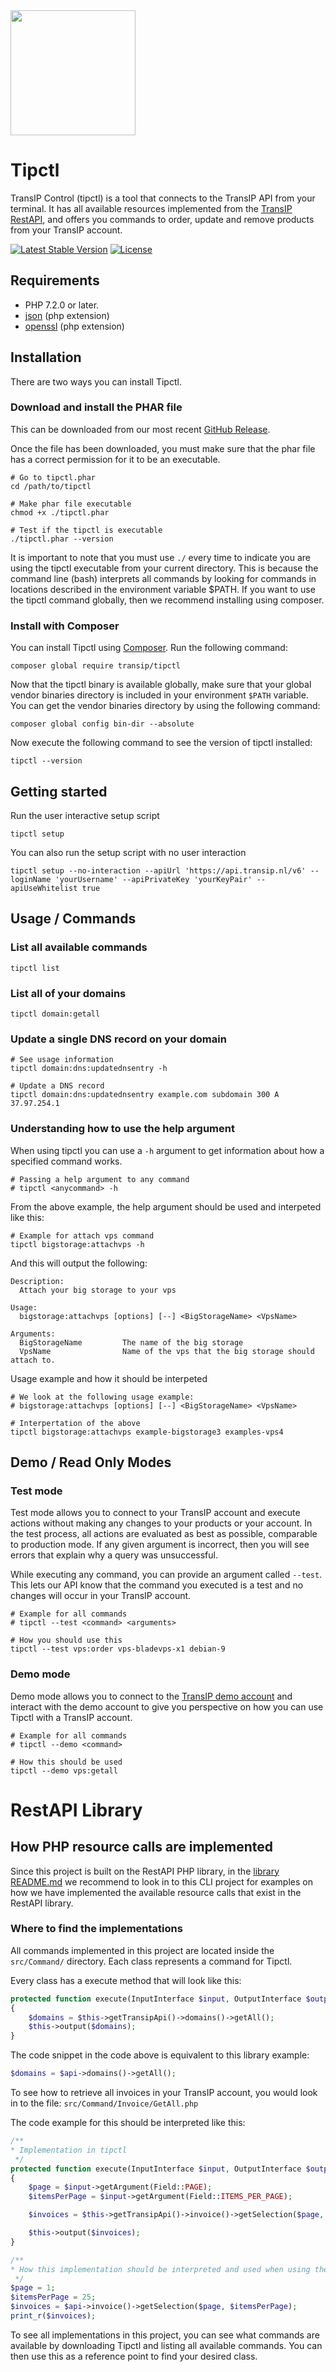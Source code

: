 <a href="https://transip.eu" target="_blank">
    <img width="200px" src="https://www.transip.nl/img/cp/transip-logo.svg">
</a>

# Tipctl

TransIP Control (tipctl) is a tool that connects to the TransIP API from your terminal. It has all available resources implemented from the [TransIP RestAPI](https://api.transip.nl/rest/docs.html), and offers you commands to order, update and remove products from your TransIP account.  

[![Latest Stable Version](https://poser.pugx.org/transip/tipctl/v/stable?format=flat-square)](https://packagist.org/packages/transip/tipctl)
[![License](https://poser.pugx.org/transip/tipctl/license?format=flat-square)](https://packagist.org/packages/transip/tipctl)

## Requirements

* PHP 7.2.0 or later.
* [json](https://www.php.net/manual/en/book.json.php) (php extension)
* [openssl](https://www.php.net/manual/en/book.openssl.php) (php extension)

## Installation

There are two ways you can install Tipctl.

### Download and install the PHAR file

This can be downloaded from our most recent [GitHub Release](https://github.com/transip/tipctl/releases).
 
Once the file has been downloaded, you must make sure that the phar file has a correct permission for it to be an executable.
```shell script
# Go to tipctl.phar
cd /path/to/tipctl

# Make phar file executable
chmod +x ./tipctl.phar

# Test if the tipctl is executable
./tipctl.phar --version
```
It is important to note that you must use `./` every time to indicate you are using the tipctl executable from your current directory. This is because the command line (bash) interprets all commands by looking for commands in locations described in the environment variable $PATH. If you want to use the tipctl command globally, then we recommend installing using composer.

### Install with Composer

You can install Tipctl using [Composer](http://getcomposer.org/). Run the following command:

```shell script
composer global require transip/tipctl
```

Now that the tipctl binary is available globally, make sure that your global vendor binaries directory is included in your environment `$PATH` variable. You can get the vendor binaries directory by using the following command:
```shell script
composer global config bin-dir --absolute
```

Now execute the following command to see the version of tipctl installed:
```shell script
tipctl --version
```

## Getting started

Run the user interactive setup script
```shell script
tipctl setup
```

You can also run the setup script with no user interaction
```shell script
tipctl setup --no-interaction --apiUrl 'https://api.transip.nl/v6' --loginName 'yourUsername' --apiPrivateKey 'yourKeyPair' --apiUseWhitelist true
```

## Usage / Commands

### List all available commands

```shell script
tipctl list
```

### List all of your domains

```shell script
tipctl domain:getall
```

### Update a single DNS record on your domain

```shell script
# See usage information
tipctl domain:dns:updatednsentry -h

# Update a DNS record
tipctl domain:dns:updatednsentry example.com subdomain 300 A 37.97.254.1
```

### Understanding how to use the help argument

When using tipctl you can use a `-h` argument to get information about how a specified command works.

```shell script
# Passing a help argument to any command
# tipctl <anycommand> -h
```

From the above example, the help argument should be used and interpeted like this:

```shell script
# Example for attach vps command
tipctl bigstorage:attachvps -h
```

And this will output the following:
```
Description:
  Attach your big storage to your vps

Usage:
  bigstorage:attachvps [options] [--] <BigStorageName> <VpsName>

Arguments:
  BigStorageName         The name of the big storage
  VpsName                Name of the vps that the big storage should attach to.
```

Usage example and how it should be interpeted
```shell script
# We look at the following usage example:
# bigstorage:attachvps [options] [--] <BigStorageName> <VpsName>

# Interpertation of the above
tipctl bigstorage:attachvps example-bigstorage3 examples-vps4
```

## Demo / Read Only Modes

### Test mode

Test mode allows you to connect to your TransIP account and execute actions without making any changes to your products or your account. In the test process, all actions are evaluated as best as possible, comparable to production mode. If any given argument is incorrect, then you will see errors that explain why a query was unsuccessful.  

While executing any command, you can provide an argument called `--test`. This lets our API know that the command you executed is a test and no changes will occur in your TransIP account. 
```shell script
# Example for all commands
# tipctl --test <command> <arguments>

# How you should use this
tipctl --test vps:order vps-bladevps-x1 debian-9
```

### Demo mode

Demo mode allows you to connect to the [TransIP demo account](https://www.transip.nl/demo-account/) and interact with the demo account to give you perspective on how you can use Tipctl with a TransIP account.

```shell script
# Example for all commands
# tipctl --demo <command>

# How this should be used
tipctl --demo vps:getall
```

# RestAPI Library
## How PHP resource calls are implemented

Since this project is built on the RestAPI PHP library, in the [library README.md](https://github.com/transip/restapi-php-library/blob/master/README.md) we recommend to look in to this CLI project for examples on how we have implemented the available resource calls that exist in the RestAPI library.

### Where to find the implementations

All commands implemented in this project are located inside the `src/Command/` directory. Each class represents a command for Tipctl. 

Every class has a execute method that will look like this:
```php
protected function execute(InputInterface $input, OutputInterface $output)
{
    $domains = $this->getTransipApi()->domains()->getAll();
    $this->output($domains);
}
```

The code snippet in the code above is equivalent to this library example:
```php
$domains = $api->domains()->getAll();
```

To see how to retrieve all invoices in your TransIP account, you would look in to the file: `src/Command/Invoice/GetAll.php`

The code example for this should be interpreted like this:

```php
/**
* Implementation in tipctl
 */
protected function execute(InputInterface $input, OutputInterface $output)
{
    $page = $input->getArgument(Field::PAGE);
    $itemsPerPage = $input->getArgument(Field::ITEMS_PER_PAGE);

    $invoices = $this->getTransipApi()->invoice()->getSelection($page, $itemsPerPage);

    $this->output($invoices);
}

/**
* How this implementation should be interpreted and used when using the RestAPI library
 */
$page = 1;
$itemsPerPage = 25;
$invoices = $api->invoice()->getSelection($page, $itemsPerPage);
print_r($invoices);
```

To see all implementations in this project, you can see what commands are available by downloading Tipctl and listing all available commands. You can then use this as a reference point to find your desired class.
